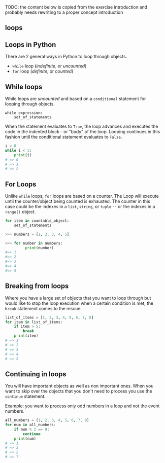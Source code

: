 TODO: the content below is copied from the exercise introduction and probably needs rewriting to a proper concept introduction

## loops

## Loops in Python

There are 2 general ways in Python to loop through objects.

- `while` loop (_indefinite_, or _uncounted_)
- `for` loop (_definite_, or _counted_)

## While loops

While loops are _uncounted_ and based on a `conditional` statement for looping through objects.

```
while expression:
    set_of_statements
```

When the statement evaluates to `True`, the loop advances and executes the code in the indented block - or "body" of the loop. Looping continues in this fashion until the conditional statement evaluates to `False`.

```python
i = 0
while i < 3:
    print(i)
# => 0
# => 1
# => 2
```

## For Loops

Unlike `while` loops, `for` loops are based on a counter. The Loop will execute until the counter/object being counted is exhausted. The counter in this case could be the indexes in a `list`, `string`, or `tuple` -- or the indexes in a `range()` object.

```python
for item in countable_object:
    set_of_statements
```

```python
>>> numbers = [1, 2, 3, 4, 5]

>>> for number in numbers:
         print(number)
#=> 1
#=> 2
#=> 3
#=> 4
#=> 5
```

## Breaking from loops

Where you have a large set of objects that you want to loop through but would like to stop the loop execution when a certain condition is met, the `break` statement comes to the rescue.

```python
list_of_items = [1, 2, 3, 4, 5, 6, 7, 8]
for item in list_of_items:
    if item > 5:
        break
    print(item)
# => 1
# => 2
# => 3
# => 4
# => 5
```

## Continuing in loops

You will have important objects as well as non important ones. When you want to skip over the objects that you don't need to process you use the `continue` statement.

Example: you want to process only odd numbers in a loop and not the event numbers.

```python
all_numbers = [1, 2, 3, 4, 5, 6, 7, 8]
for num in all_numbers:
    if num % 2 == 0:
        continue
    print(num)
# => 1
# => 3
# => 5
# => 7
```
